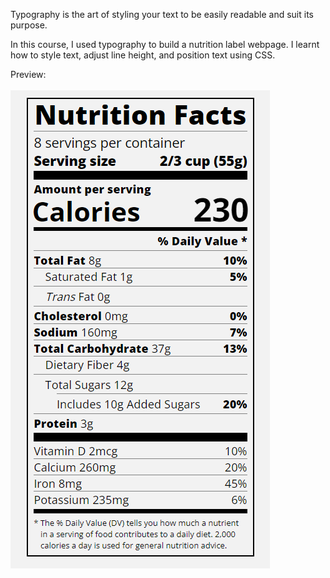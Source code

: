 Typography is the art of styling your text to be easily readable and suit its purpose.

In this course, I used typography to build a nutrition label webpage. I learnt how to style text, adjust line height, and position text using CSS.

Preview:
<br>
<br>
![preview_image](image.png)